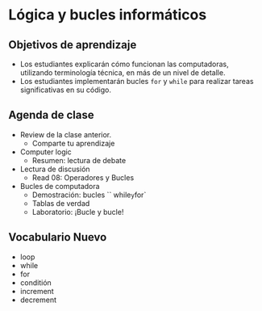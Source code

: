 # Lógica y bucles informáticos

## Objetivos de aprendizaje

- Los estudiantes explicarán cómo funcionan las computadoras, utilizando terminología técnica, en más de un nivel de detalle.
- Los estudiantes implementarán bucles `for` y `while` para realizar tareas significativas en su código.

## Agenda de clase

- Review de la clase anterior.
   - Comparte tu aprendizaje
- Computer logic
   - Resumen: lectura de debate
- Lectura de discusión
   - Read 08: Operadores y Bucles
- Bucles de computadora
   - Demostración: bucles `` while` y `for`
   - Tablas de verdad
   - Laboratorio: ¡Bucle y bucle!

## Vocabulario Nuevo

- loop
- while
- for
- conditión
- increment
- decrement